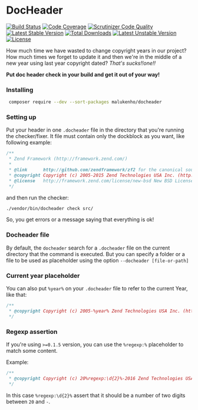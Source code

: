 # DocHeader

[![Build Status](https://travis-ci.org/malukenho/docheader.svg?branch=master)](https://travis-ci.org/malukenho/docheader)
[![Code Coverage](https://scrutinizer-ci.com/g/malukenho/docheader/badges/coverage.png?b=master)](https://scrutinizer-ci.com/g/malukenho/docheader/?branch=master)
[![Scrutinizer Code Quality](https://scrutinizer-ci.com/g/malukenho/docheader/badges/quality-score.png?b=master)](https://scrutinizer-ci.com/g/malukenho/docheader/?branch=master)
[![Latest Stable Version](https://poser.pugx.org/malukenho/docheader/v/stable)](https://packagist.org/packages/malukenho/docheader)
[![Total Downloads](https://poser.pugx.org/malukenho/docheader/downloads)](https://packagist.org/packages/malukenho/docheader)
[![Latest Unstable Version](https://poser.pugx.org/malukenho/docheader/v/unstable)](https://packagist.org/packages/malukenho/docheader)
[![License](https://poser.pugx.org/malukenho/docheader/license)](https://packagist.org/packages/malukenho/docheader)

How much time we have wasted to change copyright years in our project?
How much times we forget to update it and then we're in the middle of
a new year using last year copyright dated? *That's sucks!!one!!*

**Put doc header check in your build and get it out of your way!**

### Installing

```sh
 composer require --dev --sort-packages malukenho/docheader
```

### Setting up

Put your header in one `.docheader` file in the directory that you're
running the checker/fixer. It file must contain only the dockblock as
you want, like following example:

```php
/**
 * Zend Framework (http://framework.zend.com/)
 *
 * @link      http://github.com/zendframework/zf2 for the canonical source repository
 * @copyright Copyright (c) 2005-2015 Zend Technologies USA Inc. (http://www.zend.com)
 * @license   http://framework.zend.com/license/new-bsd New BSD License
 */
```

and then run the checker:

```sh
./vendor/bin/docheader check src/
```

So, you get errors or a message saying that everything is ok!

### Docheader file

By default, the `docheader` search for a `.docheader` file on the current directory that
the command is executed. But you can specify a folder or a file to be used as placeholder
using the option `--docheader [file-or-path]`

### Current year placeholder

You can also put `%year%` on your `.docheader` file to refer to the current
Year, like that:

```php
/**
 * @copyright Copyright (c) 2005-%year% Zend Technologies USA Inc. (http://www.zend.com)
 */
```

### Regexp assertion

If you're using `>=0.1.5` version, you can use the `%regexp:%` placeholder to match some content.

Example:

```php
/**
 * @copyright Copyright (c) 20%regexp:\d{2}%-2016 Zend Technologies USA Inc. (http://www.zend.com)
 */
```

In this case `%regexp:\d{2}%` assert that it should be a number of two digits between `20` and `-`.
